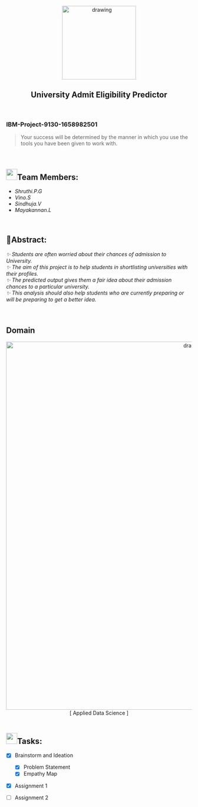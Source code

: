 <br>
<div align="center">
<img src="https://upload.wikimedia.org/wikipedia/commons/5/51/IBM_logo.svg"  align="center" alt="drawing" width="200" />
  <h2 align="center"> University Admit Eligibility Predictor <br></h2>

  </div>
 <br> 
 <h3>IBM-Project-9130-1658982501</h3>  
    
    
> Your success will be determined by the manner in which you use the tools you have been given to work with.  
<br>
  

<h2><img src="https://raw.githubusercontent.com/Tarikul-Islam-Anik/Animated-Fluent-Emojis/master/Emojis/People%20with%20professions/Man%20Technologist%20Light%20Skin%20Tone.png" width="30px">Team Members: </h2> 
<ul><i>
  <li> Shruthi.P.G </li>
  <li> Vino.S </li>
  <li> Sindhuja.V </li>
  <li> Mayakannan.L </li>
  </i>
  </ul>
<br>
<h2>📃Abstract:</h2><i>
✨ Students are often worried about their chances of admission to University. <br>
✨ The aim of this project is to help students in shortlisting universities with their profiles. <br>
✨ The predicted output gives them a fair idea about their admission chances to a particular university. <br>
✨ This analysis should also help students who are currently preparing or will be preparing to get a better idea. <br>
  </i>
<br>
<br>
  
  <h2>Domain</h2>
 <div align="center">
<img src="https://frogdesign.nyc3.cdn.digitaloceanspaces.com/wp-content/uploads/2020/08/19194410/AI_EmergingTech_2.gif"  align="center" alt="drawing" width="1000" /><br>
[ Applied Data Science ]
  </div>
 <br>
  
  <!-- tasks -->
  <h2> <img src="https://raw.githubusercontent.com/Tarikul-Islam-Anik/Animated-Fluent-Emojis/master/Emojis/Hand%20gestures/Mechanical%20Arm.png" width="30px">Tasks: </h2>
  
- [x] Brainstorm and Ideation <br>
  - [x] Problem Statement <br>
  - [x] Empathy Map <br>
- [x] Assignment 1 <br>
- [ ] Assignment 2  <br>
    
